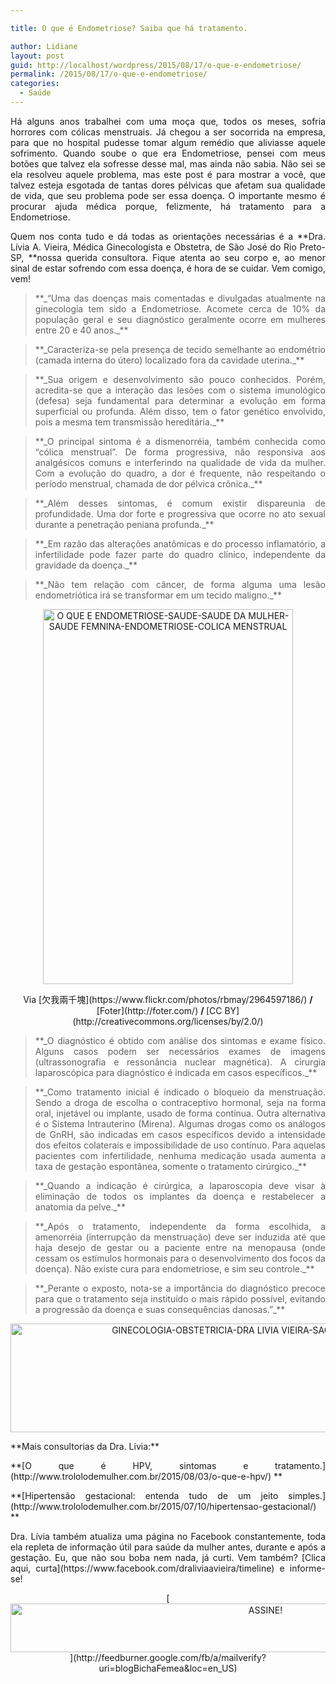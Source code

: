 ```yaml
---

title: O que é Endometriose? Saiba que há tratamento.

author: Lidiane
layout: post
guid: http://localhost/wordpress/2015/08/17/o-que-e-endometriose/
permalink: /2015/08/17/o-que-e-endometriose/
categories:
  - Saúde
---
```

<p align="justify">
  Há alguns anos trabalhei com uma moça que, todos os meses, sofria horrores com cólicas menstruais. Já chegou a ser socorrida na empresa, para que no hospital pudesse tomar algum remédio que aliviasse aquele sofrimento. Quando soube o que era Endometriose, pensei com meus botões que talvez ela sofresse desse mal, mas ainda não sabia. Não sei se ela resolveu aquele problema, mas este post é para mostrar a você, que talvez esteja esgotada de tantas dores pélvicas que afetam sua qualidade de vida, que seu problema pode ser essa doença. O importante mesmo é procurar ajuda médica porque, felizmente, há tratamento para a Endometriose.
</p>

<p align="justify">
  Quem nos conta tudo e dá todas as orientações necessárias é a **Dra. Lívia A. Vieira, Médica Ginecologista e Obstetra, de São José do Rio Preto-SP, **nossa querida consultora. Fique atenta ao seu corpo e, ao menor sinal de estar sofrendo com essa doença, é hora de se cuidar. Vem comigo, vem!
</p>

> <p align="justify">
>   **_“Uma das doenças mais comentadas e divulgadas atualmente na ginecologia tem sido a Endometriose. Acomete cerca de 10% da população geral e seu diagnóstico geralmente ocorre em mulheres entre 20 e 40 anos._**
> </p>

> <p align="justify">
>   **_Caracteriza-se pela presença de tecido semelhante ao endométrio (camada interna do útero) localizado fora da cavidade uterina._**
> </p>

> <p align="justify">
>   **_Sua origem e desenvolvimento são pouco conhecidos. Porém, acredita-se que a interação das lesões com o sistema imunológico (defesa) seja fundamental para determinar a evolução em forma superficial ou profunda. Além disso, tem o fator genético envolvido, pois a mesma tem transmissão hereditária._**
> </p>

> <p align="justify">
>   **_O principal sintoma é a dismenorréia, também conhecida como “cólica menstrual”. De forma progressiva, não responsiva aos analgésicos comuns e interferindo na qualidade de vida da mulher. Com a evolução do quadro, a dor é frequente, não respeitando o período menstrual, chamada de dor pélvica crônica._**
> </p>

> <p align="justify">
>   **_Além desses sintomas, é comum existir dispareunia de profundidade. Uma dor forte e progressiva que ocorre no ato sexual durante a penetração peniana profunda._**
> </p>

> <p align="justify">
>   **_Em razão das alterações anatômicas e do processo inflamatório, a infertilidade pode fazer parte do quadro clínico, independente da gravidade da doença._**
> </p>

> <p align="justify">
>   **_Não tem relação com câncer, de forma alguma uma lesão endometriótica irá se transformar em um tecido maligno._**
> </p>

<p align="center">
  <a href="http://www.trololodemulher.com.br/blog/wp-content/uploads/2015/08/O-QUE-E-ENDOMETRIOSE-SAUDE-SAUDE-DA-MULHER-SAUDE-FEMNINA-ENDOMETRIOSE-COLICA-MENSTRUAL.jpg"><img class="alignnone size-full wp-image-11245" src="http://www.trololodemulher.com.br/blog/wp-content/uploads/2015/08/O-QUE-E-ENDOMETRIOSE-SAUDE-SAUDE-DA-MULHER-SAUDE-FEMNINA-ENDOMETRIOSE-COLICA-MENSTRUAL.jpg" alt="O QUE E ENDOMETRIOSE-SAUDE-SAUDE DA MULHER-SAUDE FEMNINA-ENDOMETRIOSE-COLICA MENSTRUAL" width="400" height="600" /></a>
</p>

<p align="center">
  Via [欠我兩千塊](https://www.flickr.com/photos/rbmay/2964597186/) <b> / </b>[Foter](http://foter.com/) <b> / </b>[CC BY](http://creativecommons.org/licenses/by/2.0/) 
</p>

> <p align="justify">
>   **_O diagnóstico é obtido com análise dos sintomas e exame físico. Alguns casos podem ser necessários exames de imagens (ultrassonografia e ressonância nuclear magnética). A cirurgia laparoscópica para diagnóstico é indicada em casos específicos._**
> </p>

> <p align="justify">
>   **_Como tratamento inicial é indicado o bloqueio da menstruação. Sendo a droga de escolha o contraceptivo hormonal, seja na forma oral, injetável ou implante, usado de forma contínua. Outra alternativa é o Sistema Intrauterino (Mirena). Algumas drogas como os análogos de GnRH, são indicadas em casos específicos devido a intensidade dos efeitos colaterais e impossibilidade de uso contínuo. Para aquelas pacientes com infertilidade, nenhuma medicação usada aumenta a taxa de gestação espontânea, somente o tratamento cirúrgico._**
> </p>

> <p align="justify">
>   **_Quando a indicação é cirúrgica, a laparoscopia deve visar à eliminação de todos os implantes da doença e restabelecer a anatomia da pelve._**
> </p>

> <p align="justify">
>   **_Após o tratamento, independente da forma escolhida, a amenorréia (interrupção da menstruação) deve ser induzida até que haja desejo de gestar ou a paciente entre na menopausa (onde cessam os estímulos hormonais para o desenvolvimento dos focos da doença). Não existe cura para endometriose, e sim seu controle._**
> </p>

> <p align="justify">
>   **_Perante o exposto, nota-se a importância do diagnóstico precoce para que o tratamento seja instituído o mais rápido possível, evitando a progressão da doença e suas consequências danosas.”_**
> </p>

<p align="center">
  <a href="http://www.trololodemulher.com.br/blog/wp-content/uploads/2015/07/GINECOLOGIA-OBSTETRICIA-DRA-LIVIA-VIEIRA-SAO-JOSE-RIO-PRETO-SP.jpg"><img class="alignnone size-full wp-image-11096" src="http://www.trololodemulher.com.br/blog/wp-content/uploads/2015/07/GINECOLOGIA-OBSTETRICIA-DRA-LIVIA-VIEIRA-SAO-JOSE-RIO-PRETO-SP.jpg" alt="GINECOLOGIA-OBSTETRICIA-DRA LIVIA VIEIRA-SAO JOSE RIO PRETO-SP" width="800" height="174" /></a>
</p>

<p align="justify">
  **Mais consultorias da Dra. Livia:**
</p>

<p align="justify">
  **[O que é HPV, sintomas e tratamento.](http://www.trololodemulher.com.br/2015/08/03/o-que-e-hpv/) **
</p>

<p align="justify">
  **[Hipertensão gestacional: entenda tudo de um jeito simples.](http://www.trololodemulher.com.br/2015/07/10/hipertensao-gestacional/) **
</p>

<p align="justify">
  Dra. Lívia também atualiza uma página no Facebook constantemente, toda ela repleta de informação útil para saúde da mulher antes, durante e após a gestação. Eu, que não sou boba nem nada, já curti. Vem também? [Clica aqui, curta](https://www.facebook.com/draliviaavieira/timeline)  e informe-se!
</p>

<p align="center">
  [<img class="alignnone size-full wp-image-10439" src="http://www.trololodemulher.com.br/blog/wp-content/uploads/2014/09/ASSINE.png" alt="ASSINE!" width="800" height="78" />](http://feedburner.google.com/fb/a/mailverify?uri=blogBichaFemea&loc=en_US) 
</p>

<p align="justify">